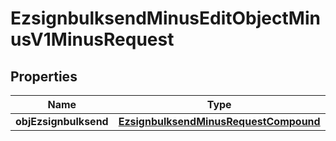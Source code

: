 
# EzsignbulksendMinusEditObjectMinusV1MinusRequest

## Properties
Name | Type | Description | Notes
------------ | ------------- | ------------- | -------------
**objEzsignbulksend** | [**EzsignbulksendMinusRequestCompound**](EzsignbulksendMinusRequestCompound.md) |  | 



